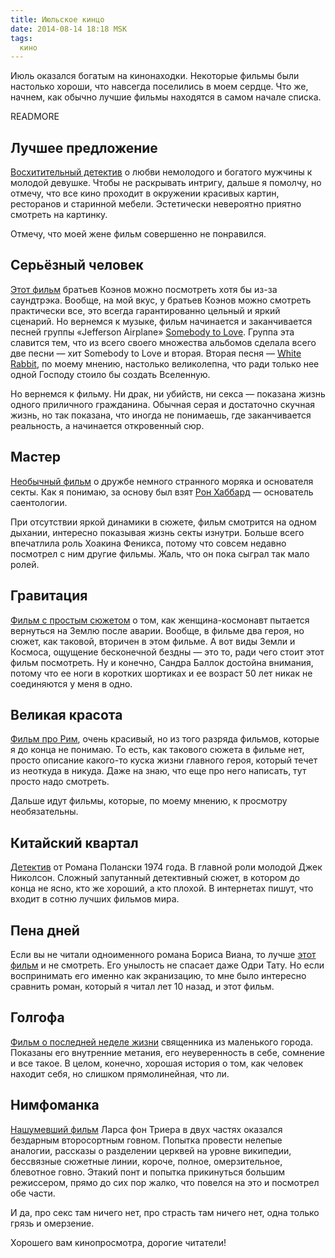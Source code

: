 ```yaml
---
title: Июльское кинцо
date: 2014-08-14 18:18 MSK
tags:
  кино
---
```


Июль оказался богатым на кинонаходки. Некоторые фильмы были настолько хороши, что навсегда поселились в моем сердце. Что
же, начнем, как обычно лучшие фильмы находятся в самом начале списка.

READMORE

## Лучшее предложение

[Восхитительный детектив](http://www.kinopoisk.ru/film/681849/) о любви немолодого и богатого мужчины к молодой девушке.
Чтобы не раскрывать интригу, дальше я помолчу, но отмечу, что все кино проходит в окружении красивых картин, ресторанов
и старинной мебели. Эстетически невероятно приятно смотреть на картинку.

Отмечу, что моей жене фильм совершенно не понравился.

## Серьёзный человек

[Этот фильм](http://www.kinopoisk.ru/film/416275/) братьев Коэнов можно посмотреть хотя бы из-за саундтрэка. Вообще, на
мой вкус, у братьев Коэнов можно смотреть практически все, это всегда гарантированно цельный и яркий сценарий. Но
вернемся к музыке, фильм начинается и заканчивается песней группы «Jefferson Airplane» [Somebody to Love](http://www.youtube.com/watch?v=5Jj3wZVc7nw). Группа эта славится тем, что из всего своего множества альбомов сделала всего две песни — хит Somebody to Love и вторая.
Вторая песня — [White Rabbit](http://www.youtube.com/watch?v=WANNqr-vcx0), по моему мнению, настолько великолепна, что
ради только нее одной Господу стоило бы создать Вселенную.

Но вернемся к фильму. Ни драк, ни убийств, ни секса — показана жизнь одного приличного гражданина. Обычная серая и
достаточно скучная жизнь, но так показана, что иногда не понимаешь, где заканчивается реальность, а начинается
откровенный сюр.

## Мастер

[Необычный фильм](http://www.kinopoisk.ru/film/585056/) о дружбе немного странного моряка и основателя секты. Как я
понимаю, за основу был взят [Рон
Хаббард](https://ru.wikipedia.org/wiki/%D0%A5%D0%B0%D0%B1%D0%B1%D0%B0%D1%80%D0%B4,_%D0%9B%D0%B0%D1%84%D0%B0%D0%B9%D0%B5%D1%82_%D0%A0%D0%BE%D0%BD%D0%B0%D0%BB%D1%8C%D0%B4) — основатель саентологии.

При отсутствии яркой динамики в сюжете, фильм смотрится на одном дыхании, интересно показывая жизнь секты изнутри.
Больше всего впечатлила роль Хоакина Феникса, потому что совсем недавно посмотрел с ним другие фильмы. Жаль, что он пока
сыграл так мало ролей.

## Гравитация

[Фильм с простым сюжетом](http://www.kinopoisk.ru/film/468466/) о том, как женщина-космонавт пытается вернуться на Землю
после аварии. Вообще, в фильме два героя, но сюжет, как таковой, вторичен в этом фильме. А вот виды Земли и Космоса,
ощущение бесконечной бездны — это то, ради чего стоит этот фильм посмотреть. Ну и конечно, Сандра Баллок достойна
внимания, потому что ее ноги в коротких шортиках и ее возраст 50 лет никак не соединяются у меня в одно.

## Великая красота

[Фильм про Рим](http://www.kinopoisk.ru/film/677566/), очень красивый, но из того разряда фильмов, которые я до конца не
понимаю. То есть, как такового сюжета в фильме нет, просто описание какого-то куска жизни главного героя, который течет
из неоткуда в никуда. Даже на знаю, что еще про него написать, тут просто надо смотреть.

Дальше идут фильмы, которые, по моему мнению, к просмотру необязательны.

## Китайский квартал

[Детектив](http://www.kinopoisk.ru/film/365/) от Романа Полански 1974 года. В главной роли молодой Джек Николсон.
Сложный запутанный детективный сюжет, в котором до конца не ясно, кто же хороший, а кто плохой. В интернетах пишут, что
входит в сотню лучших фильмов мира.

## Пена дней

Если вы не читали одноименного романа Бориса Виана, то лучше [этот фильм](http://www.kinopoisk.ru/film/606669/) и не
смотреть. Его унылость не спасает даже Одри Тату. Но если воспринимать его именно как экранизацию, то мне было интересно
сравнить роман, который я читал лет 10 назад, и этот фильм.

## Голгофа

[Фильм о последней неделе жизни](http://www.kinopoisk.ru/film/666951/) священника из маленького города. Показаны его
внутренние метания, его неуверенность в себе, сомнение и все такое. В целом, конечно, хорошая история о том, как человек
находит себя, но слишком прямолинейная, что ли.

## Нимфоманка

[Нашумевший фильм](http://www.kinopoisk.ru/film/669260/) Ларса фон Триера в двух частях оказался бездарным второсортным
говном. Попытка провести нелепые аналогии, рассказы о разделении церквей на уровне википедии, бессвязные сюжетные линии,
короче, полное, омерзительное, блевотное говно. Этакий понт и попытка прикинуться большим режиссером, прямо до сих пор
жалко, что повелся на это и посмотрел обе части.

И да, про секс там ничего нет, про страсть там ничего нет, одна только грязь и омерзение.

Хорошего вам кинопросмотра, дорогие читатели!

